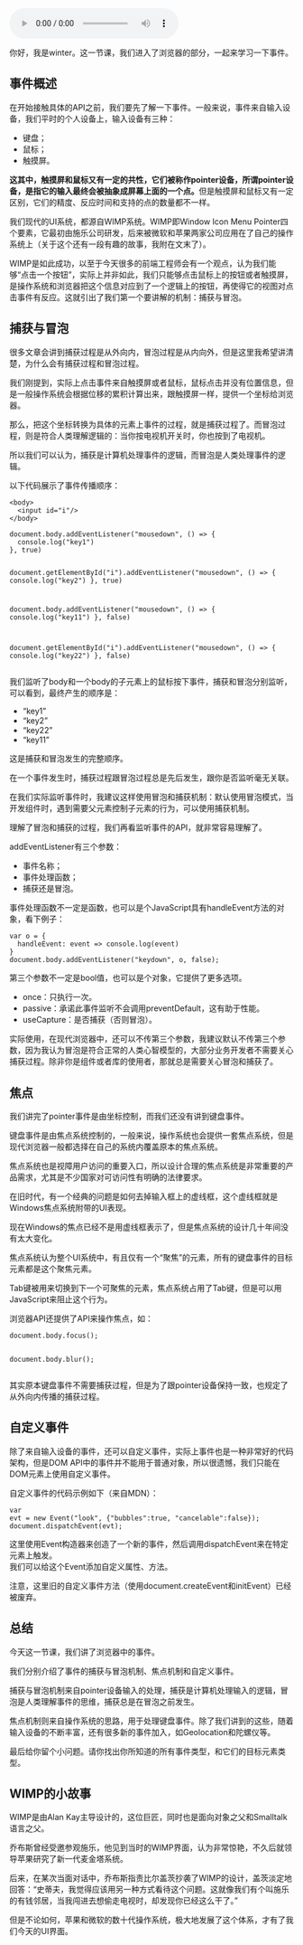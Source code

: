 <audio title="浏览器事件：为什么会有捕获过程和冒泡过程？" src="https://static001.geekbang.org/resource/audio/3d/a1/3d74436115f82450711614b8fe564fa1.mp3" controls="controls"></audio> 
<p>你好，我是winter。这一节课，我们进入了浏览器的部分，一起来学习一下事件。</p><h2>事件概述</h2><p>在开始接触具体的API之前，我们要先了解一下事件。一般来说，事件来自输入设备，我们平时的个人设备上，输入设备有三种：</p><ul>
<li>键盘；</li>
<li>鼠标；</li>
<li>触摸屏。</li>
</ul><p><strong>这其中，触摸屏和鼠标又有一定的共性，它们被称作pointer设备，所谓pointer设备，是指它的输入最终会被抽象成屏幕上面的一个点。</strong>但是触摸屏和鼠标又有一定区别，它们的精度、反应时间和支持的点的数量都不一样。</p><p>我们现代的UI系统，都源自WIMP系统。WIMP即Window Icon Menu Pointer四个要素，它最初由施乐公司研发，后来被微软和苹果两家公司应用在了自己的操作系统上（关于这个还有一段有趣的故事，我附在文末了）。</p><p>WIMP是如此成功，以至于今天很多的前端工程师会有一个观点，认为我们能够“点击一个按钮”，实际上并非如此，我们只能够点击鼠标上的按钮或者触摸屏，是操作系统和浏览器把这个信息对应到了一个逻辑上的按钮，再使得它的视图对点击事件有反应。这就引出了我们第一个要讲解的机制：捕获与冒泡。</p><h2>捕获与冒泡</h2><p>很多文章会讲到捕获过程是从外向内，冒泡过程是从内向外，但是这里我希望讲清楚，为什么会有捕获过程和冒泡过程。</p><!-- [[[read_end]]] --><p>我们刚提到，实际上点击事件来自触摸屏或者鼠标，鼠标点击并没有位置信息，但是一般操作系统会根据位移的累积计算出来，跟触摸屏一样，提供一个坐标给浏览器。</p><p>那么，把这个坐标转换为具体的元素上事件的过程，就是捕获过程了。而冒泡过程，则是符合人类理解逻辑的：当你按电视机开关时，你也按到了电视机。</p><p>所以我们可以认为，捕获是计算机处理事件的逻辑，而冒泡是人类处理事件的逻辑。</p><p>以下代码展示了事件传播顺序：</p><pre><code class="language-HTML">&lt;body&gt;
  &lt;input id="i"/&gt;
&lt;/body&gt;
</code></pre><pre><code class="language-JavaScript">document.body.addEventListener("mousedown", () =&gt; {
  console.log("key1")
}, true)

document.getElementById("i").addEventListener("mousedown", () =&gt; {
  console.log("key2")
}, true)

document.body.addEventListener("mousedown", () =&gt; {
  console.log("key11")
}, false)

document.getElementById("i").addEventListener("mousedown", () =&gt; {
  console.log("key22")
}, false)
</code></pre><p>我们监听了body和一个body的子元素上的鼠标按下事件，捕获和冒泡分别监听，可以看到，最终产生的顺序是：</p><ul>
<li>“key1”</li>
<li>“key2”</li>
<li>“key22”</li>
<li>“key11”</li>
</ul><p>这是捕获和冒泡发生的完整顺序。</p><p>在一个事件发生时，捕获过程跟冒泡过程总是先后发生，跟你是否监听毫无关联。</p><p>在我们实际监听事件时，我建议这样使用冒泡和捕获机制：默认使用冒泡模式，当开发组件时，遇到需要父元素控制子元素的行为，可以使用捕获机制。</p><p>理解了冒泡和捕获的过程，我们再看监听事件的API，就非常容易理解了。</p><p>addEventListener有三个参数：</p><ul>
<li>事件名称；</li>
<li>事件处理函数；</li>
<li>捕获还是冒泡。</li>
</ul><p>事件处理函数不一定是函数，也可以是个JavaScript具有handleEvent方法的对象，看下例子：</p><pre><code class="language-JavaScript">var o = {
  handleEvent: event =&gt; console.log(event)
}
document.body.addEventListener("keydown", o, false);
</code></pre><p>第三个参数不一定是bool值，也可以是个对象，它提供了更多选项。</p><ul>
<li>once：只执行一次。</li>
<li>passive：承诺此事件监听不会调用preventDefault，这有助于性能。</li>
<li>useCapture：是否捕获（否则冒泡）。</li>
</ul><p>实际使用，在现代浏览器中，还可以不传第三个参数，我建议默认不传第三个参数，因为我认为冒泡是符合正常的人类心智模型的，大部分业务开发者不需要关心捕获过程。除非你是组件或者库的使用者，那就总是需要关心冒泡和捕获了。</p><h2>焦点</h2><p>我们讲完了pointer事件是由坐标控制，而我们还没有讲到键盘事件。</p><p>键盘事件是由焦点系统控制的，一般来说，操作系统也会提供一套焦点系统，但是现代浏览器一般都选择在自己的系统内覆盖原本的焦点系统。</p><p>焦点系统也是视障用户访问的重要入口，所以设计合理的焦点系统是非常重要的产品需求，尤其是不少国家对可访问性有明确的法律要求。</p><p>在旧时代，有一个经典的问题是如何去掉输入框上的虚线框，这个虚线框就是Windows焦点系统附带的UI表现。</p><p>现在Windows的焦点已经不是用虚线框表示了，但是焦点系统的设计几十年间没有太大变化。</p><p>焦点系统认为整个UI系统中，有且仅有一个“聚焦”的元素，所有的键盘事件的目标元素都是这个聚焦元素。</p><p>Tab键被用来切换到下一个可聚焦的元素，焦点系统占用了Tab键，但是可以用JavaScript来阻止这个行为。</p><p>浏览器API还提供了API来操作焦点，如：</p><pre><code class="language-JavaScript">document.body.focus();

document.body.blur();
</code></pre><p>其实原本键盘事件不需要捕获过程，但是为了跟pointer设备保持一致，也规定了从外向内传播的捕获过程。</p><h2>自定义事件</h2><p>除了来自输入设备的事件，还可以自定义事件，实际上事件也是一种非常好的代码架构，但是DOM API中的事件并不能用于普通对象，所以很遗憾，我们只能在DOM元素上使用自定义事件。</p><p>自定义事件的代码示例如下（来自MDN）：</p><pre><code class="language-JavaScript">var evt = new Event("look", {"bubbles":true, "cancelable":false});
document.dispatchEvent(evt);
</code></pre><p>这里使用Event构造器来创造了一个新的事件，然后调用dispatchEvent来在特定元素上触发。<br>
我们可以给这个Event添加自定义属性、方法。</p><p>注意，这里旧的自定义事件方法（使用document.createEvent和initEvent）已经被废弃。</p><h2>总结</h2><p>今天这一节课，我们讲了浏览器中的事件。</p><p>我们分别介绍了事件的捕获与冒泡机制、焦点机制和自定义事件。</p><p>捕获与冒泡机制来自pointer设备输入的处理，捕获是计算机处理输入的逻辑，冒泡是人类理解事件的思维，捕获总是在冒泡之前发生。</p><p>焦点机制则来自操作系统的思路，用于处理键盘事件。除了我们讲到的这些，随着输入设备的不断丰富，还有很多新的事件加入，如Geolocation和陀螺仪等。</p><p>最后给你留个小问题。请你找出你所知道的所有事件类型，和它们的目标元素类型。</p><h2>WIMP的小故事</h2><p>WIMP是由Alan Kay主导设计的，这位巨匠，同时也是面向对象之父和Smalltalk语言之父。</p><p>乔布斯曾经受邀参观施乐，他见到当时的WIMP界面，认为非常惊艳，不久后就领导苹果研究了新一代麦金塔系统。</p><p>后来，在某次当面对话中，乔布斯指责比尔盖茨抄袭了WIMP的设计，盖茨淡定地回答：“史蒂夫，我觉得应该用另一种方式看待这个问题。这就像我们有个叫施乐的有钱邻居，当我闯进去想偷走电视时，却发现你已经这么干了。”</p><p>但是不论如何，苹果和微软的数十代操作系统，极大地发展了这个体系，才有了我们今天的UI界面。</p><p></p>